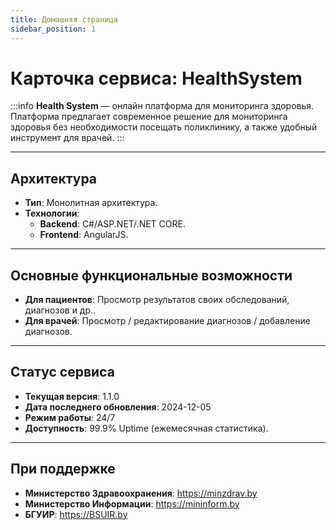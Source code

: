 ```yaml
---
title: Домашняя страница
sidebar_position: 1
---
```


# Карточка сервиса: **HealthSystem**

:::info
**Health System** — онлайн платформа для мониторинга здоровья. Платформа предлагает современное решение для мониторинга здоровья без необходимости посещать поликлинику, а также удобный инструмент для врачей. 
:::

---

## Архитектура
- **Тип**: Монолитная архитектура.
- **Технологии**:
  - **Backend**: C#/ASP.NET/.NET CORE.
  - **Frontend**: AngularJS.
 ---
## Основные функциональные возможности
- **Для пациентов**: Просмотр результатов своих обследований, диагнозов и др..
- **Для врачей**: Просмотр / редактирование диагнозов / добавление диагнозов.

---



## Статус сервиса
- **Текущая версия**: 1.1.0
- **Дата последнего обновления**: 2024-12-05
- **Режим работы**: 24/7
- **Доступность**: 99.9% Uptime (ежемесячная статистика).

---
 ## При поддержке
 - **Министерство Здравоохранения**: https://minzdrav.by
 - **Министерство Информации**: https://mininform.by
 - **БГУИР**: https://BSUIR.by
